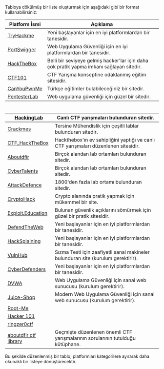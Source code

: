 Tabloya dökülmüş bir liste oluşturmak için aşağıdaki gibi bir format kullanabilirsiniz:

| Platform İsmi                                   | Açıklama                                           |
|---------------------------------|---------------------------------------------------|
| [TryHackme](https://tryhackme.com/)     | Yeni başlayanlar için en iyi platformlardan bir tanesidir.   |
| [PortSwigger](https://portswigger.net/web-security/all-materials) | Web Uygulama Güvenliği için en iyi platformlardan bir tanesidir. |
| [HackTheBox](https://www.hackthebox.com/) | Belli bir seviyeye gelmiş hacker'lar için daha çok pratik yapma imkanı sağlayan sitedir. |
| [CTF101](https://ctf101.org/) | CTF Yarışma konseptine odaklanmış eğitim sitesidir. |
| [CanYouPwnMe](https://canyoupwn.me/courses/) | Türkçe eğitimler bulabileceğiniz bir sitedir. |
| [PentesterLab](https://pentesterlab.com/) | Web uygulama güvenliği için güzel bir sitedir. |

#

| [HackingLab](https://hacking-lab.com/events/) | Canlı CTF yarışmaları bulunduran sitedir. |
|------------------------------------|-------------------------------------------------------|
| [Crackmes](https://crackmes.one/) | Tersine Mühendislik için çeşitli lablar bulunduran sitedir. |
| [CTF_HackTheBox](https://ctf.hackthebox.com/) | Hackthebox'ın ev sahipliğini yaptığı ve canlı CTF yarışmaları düzenlenen sitesidir. |
| [Aboutdfir](https://aboutdfir.com/education/challenges-ctfs/) | Birçok alandan lab ortamları bulunduran sitedir. |
| [CyberTalents](https://cybertalents.com/challenges/) | Birçok alandan lab ortamları bulunduran sitedir. |
| [AttackDefence](https://attackdefense.com/) | 1800'den fazla lab ortamı bulunduran sitedir. |
| [CryptoHack](https://cryptohack.org/) | Crypto alanında pratik yapmak için mükemmel bir site. |
| [Exploit.Education](https://exploit.education/) | Bulunan güvenlik açıklarını sömürmek için güzel bir pratik sitesidir. |
| [DefendTheWeb](https://defendtheweb.net/) | Yeni başlayanlar için en iyi platformlardan bir tanesidir. |
| [HackSplaining](https://www.hacksplaining.com/lessons) | Yeni başlayanlar için en iyi platformlardan bir tanesidir. |
| [VulnHub](https://www.vulnhub.com/) | Sızma Testi için zaafiyetli sanal makineler bulunduran site (kurulum gerektirir). |
| [CyberDefenders](https://cyberdefenders.org/blueteam-ctf-challenges/) | Yeni başlayanlar için en iyi platformlardan bir tanesidir. |
| [DVWA](https://github.com/digininja/DVWA) | Web Uygulama Güvenliği için sanal web sunucusu (kurulum gerektirir). |
| [Juice-Shop](https://github.com/juice-shop/juice-shop) | Modern Web Uygulama Güvenliği için sanal web sunucusu (kurulum gerektirir). |
| [Root-Me](https://www.root-me.org/?lang=en) | |
| [Hacker 101](https://ctf.hacker101.com/) | |
| [ringzer0ctf](https://ringzer0ctf.com/challenges) | |
| [aboutdfir ctf library](https://aboutdfir.com/education/challenges-ctfs/) | Geçmişte düzenlenen önemli CTF yarışmalarının sorularının tutulduğu kütüphane. |

Bu şekilde düzenlenmiş bir tablo, platformları kategorilere ayırarak daha okunaklı bir listeye dönüştürecektir.
